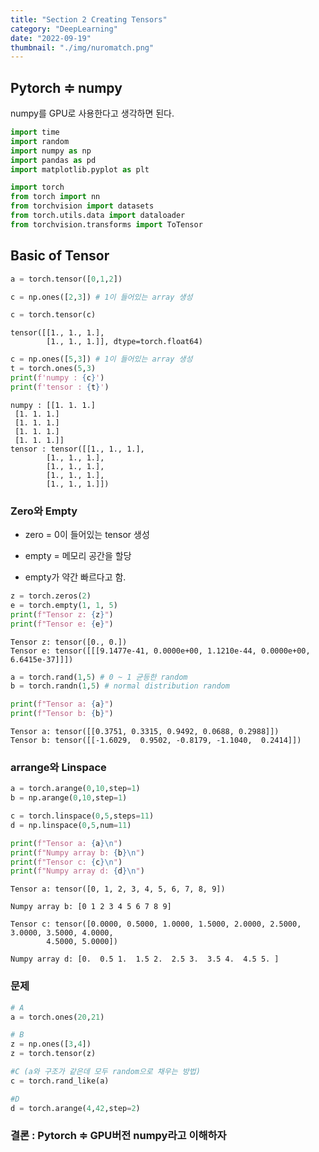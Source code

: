 ```yaml
---
title: "Section 2 Creating Tensors"
category: "DeepLearning"
date: "2022-09-19"
thumbnail: "./img/nuromatch.png"
---
```


## Pytorch ≑ numpy

numpy를 GPU로 사용한다고 생각하면 된다.

```python
import time
import random
import numpy as np
import pandas as pd
import matplotlib.pyplot as plt

import torch
from torch import nn
from torchvision import datasets
from torch.utils.data import dataloader
from torchvision.transforms import ToTensor
```

## Basic of Tensor

```python
a = torch.tensor([0,1,2])

c = np.ones([2,3]) # 1이 들어있는 array 생성

c = torch.tensor(c)


```

    tensor([[1., 1., 1.],
            [1., 1., 1.]], dtype=torch.float64)

```python
c = np.ones([5,3]) # 1이 들어있는 array 생성
t = torch.ones(5,3)
print(f'numpy : {c}')
print(f'tensor : {t}')

```

    numpy : [[1. 1. 1.]
     [1. 1. 1.]
     [1. 1. 1.]
     [1. 1. 1.]
     [1. 1. 1.]]
    tensor : tensor([[1., 1., 1.],
            [1., 1., 1.],
            [1., 1., 1.],
            [1., 1., 1.],
            [1., 1., 1.]])

### Zero와 Empty

- zero = 0이 들어있는 tensor 생성

- empty = 메모리 공간을 할당
- empty가 약간 빠르다고 함.

```python
z = torch.zeros(2)
e = torch.empty(1, 1, 5)
print(f"Tensor z: {z}")
print(f"Tensor e: {e}")
```

    Tensor z: tensor([0., 0.])
    Tensor e: tensor([[[9.1477e-41, 0.0000e+00, 1.1210e-44, 0.0000e+00, 6.6415e-37]]])

```python
a = torch.rand(1,5) # 0 ~ 1 균등한 random
b = torch.randn(1,5) # normal distribution random

print(f"Tensor a: {a}")
print(f"Tensor b: {b}")
```

    Tensor a: tensor([[0.3751, 0.3315, 0.9492, 0.0688, 0.2988]])
    Tensor b: tensor([[-1.6029,  0.9502, -0.8179, -1.1040,  0.2414]])

### arrange와 Linspace

```python
a = torch.arange(0,10,step=1)
b = np.arange(0,10,step=1)

c = torch.linspace(0,5,steps=11)
d = np.linspace(0,5,num=11)

print(f"Tensor a: {a}\n")
print(f"Numpy array b: {b}\n")
print(f"Tensor c: {c}\n")
print(f"Numpy array d: {d}\n")
```

    Tensor a: tensor([0, 1, 2, 3, 4, 5, 6, 7, 8, 9])

    Numpy array b: [0 1 2 3 4 5 6 7 8 9]

    Tensor c: tensor([0.0000, 0.5000, 1.0000, 1.5000, 2.0000, 2.5000, 3.0000, 3.5000, 4.0000,
            4.5000, 5.0000])

    Numpy array d: [0.  0.5 1.  1.5 2.  2.5 3.  3.5 4.  4.5 5. ]

### 문제

```python
# A
a = torch.ones(20,21)

# B
z = np.ones([3,4])
z = torch.tensor(z)

#C (a와 구조가 같은데 모두 random으로 채우는 방법)
c = torch.rand_like(a)

#D
d = torch.arange(4,42,step=2)

```

### 결론 : Pytorch ≑ GPU버전 numpy라고 이해하자

